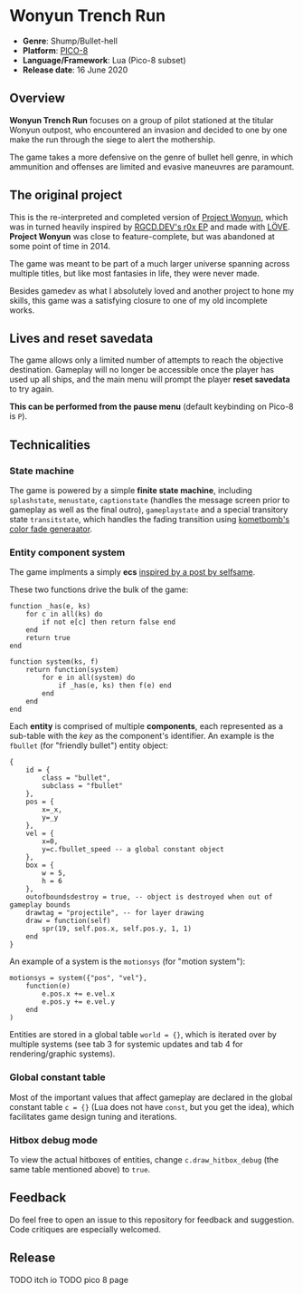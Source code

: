# Wonyun Trench Run

* **Genre**: Shump/Bullet-hell
* **Platform**: [PICO-8](https://www.lexaloffle.com/pico-8.php)
* **Language/Framework**: Lua (Pico-8 subset)
* **Release date**: 16 June 2020

## Overview 

**Wonyun Trench Run** focuses on a group of pilot stationed at the titular Wonyun outpost, who encountered an invasion and decided to one by one make the run through the siege to alert the mothership.

The game takes a more defensive on the genre of bullet hell genre, in which ammunition and offenses are limited and evasive maneuvres are paramount.

## The original project

This is the re-interpreted and completed version of [Project Wonyun](https://github.com/JunoNgx/Project-Wonyun), which was in turned heavily inspired by [RGCD.DEV's r0x EP](https://rgcddev.itch.io/r0x-extended-play) and made with [LÖVE](https://love2d.org/). **Project Wonyun** was close to feature-complete, but was abandoned at some point of time in 2014.

The game was meant to be part of a much larger universe spanning across multiple titles, but like most fantasies in life, they were never made.

Besides gamedev as what I absolutely loved and another project to hone my skills, this game was a satisfying closure to one of my old incomplete works.

## Lives and reset savedata

The game allows only a limited number of attempts to reach the objective destination. Gameplay will no longer be accessible once the player has used up all ships, and the main menu will prompt the player **reset savedata** to try again.

**This can be performed from the pause menu** (default keybinding on Pico-8 is `P`).

## Technicalities

### State machine

The game is powered by a simple **finite state machine**, including `splashstate`, `menustate`, `captionstate` (handles the message screen prior to gameplay as well as the final outro), `gameplaystate` and a special transitory state `transitstate`, which handles the fading transition using [kometbomb's color fade generaator](https://www.lexaloffle.com/bbs/?tid=28552).

### Entity component system

The game implments a simply **ecs** [inspired by a post by selfsame](https://www.lexaloffle.com/bbs/?pid=44917).

These two functions drive the bulk of the  game:

    function _has(e, ks)
        for c in all(ks) do
            if not e[c] then return false end
        end
        return true
    end

    function system(ks, f)
        return function(system)
            for e in all(system) do
                if _has(e, ks) then f(e) end
            end
        end
    end

Each **entity** is comprised of multiple **components**, each represented as a sub-table with the *key* as the component's identifier. An example is the `fbullet` (for "friendly bullet") entity object:

    {
        id = {
			class = "bullet",
			subclass = "fbullet"
        },
        pos = {
            x=_x,
            y=_y
        },
        vel = {
            x=0,
            y=c.fbullet_speed -- a global constant object
        },
        box = {
            w = 5,
            h = 6
		},
		outofboundsdestroy = true, -- object is destroyed when out of gameplay bounds
		drawtag = "projectile", -- for layer drawing
		draw = function(self)
			spr(19, self.pos.x, self.pos.y, 1, 1)
		end
    }

An example of a system is the `motionsys` (for "motion system"):

    motionsys = system({"pos", "vel"},
		function(e)
			e.pos.x += e.vel.x
			e.pos.y += e.vel.y
		end
	)

Entities are stored in a global table `world = {}`, which is iterated over by multiple systems (see tab 3 for systemic updates and tab 4 for rendering/graphic systems).

### Global constant table

Most of the important values that affect gameplay are declared in the global constant table `c = {}` (Lua does not have `const`, but you get the idea), which facilitates game design tuning and iterations.

### Hitbox debug mode

To view the actual hitboxes of entities, change `c.draw_hitbox_debug` (the same table mentioned above) to `true`.

## Feedback

Do feel free to open an issue to this repository for feedback and suggestion. Code critiques are especially welcomed.

## Release
TODO itch io
TODO pico 8 page